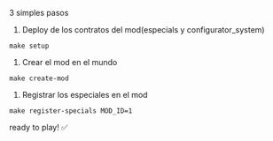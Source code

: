 3 simples pasos

1. Deploy de los contratos del mod(especials y configurator_system)
```
make setup
```

1. Crear el mod en el mundo
```
make create-mod
```
<!-- 3. Registrar el configurator_system en el mundo -->
1. Registrar los especiales en el mod
```
make register-specials MOD_ID=1
```

ready to play! ✅
